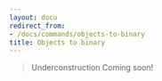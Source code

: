 ```yaml
---
layout: docu
redirect_from:
- /docs/commands/objects-to-binary
title: Objects to binary
---
```


> Underconstruction Coming soon!